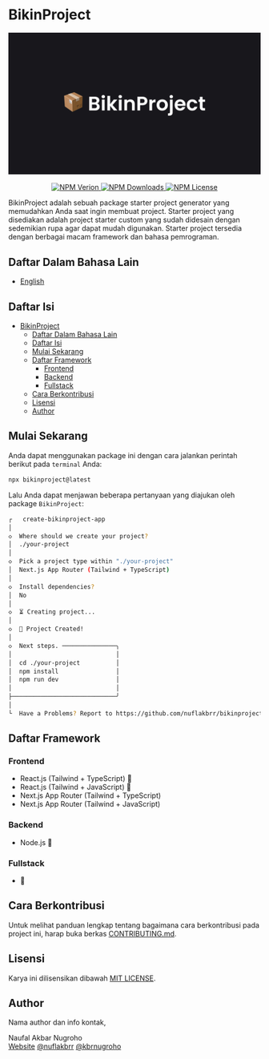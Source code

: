 # BikinProject

![BikinProject](./assets/BikinProject.jpg)

<p align="center">
  <a href="https://badge.fury.io/js/bikinproject.svg">
    <img src="https://badge.fury.io/js/bikinproject.svg" alt="NPM Verion">
  </a>
  <a href="https://www.npmjs.com/package/bikinproject">
    <img src="https://img.shields.io/npm/dt/bikinproject" alt="NPM Downloads">
  </a>
  <a href="https://www.npmjs.com/package/bikinproject">
    <img src="https://img.shields.io/npm/l/bikinproject" alt="NPM License">
  </a>
</p>

BikinProject adalah sebuah package starter project generator yang memudahkan Anda saat ingin membuat project. Starter project yang disediakan adalah project starter custom yang sudah didesain dengan sedemikian rupa agar dapat mudah digunakan. Starter project tersedia dengan berbagai macam framework dan bahasa pemrograman.

## Daftar Dalam Bahasa Lain

- [English](./README.en.md)

## Daftar Isi

- [BikinProject](#bikinproject)
  - [Daftar Dalam Bahasa Lain](#daftar-dalam-bahasa-lain)
  - [Daftar Isi](#daftar-isi)
  - [Mulai Sekarang](#mulai-sekarang)
  - [Daftar Framework](#daftar-framework)
    - [Frontend](#frontend)
    - [Backend](#backend)
    - [Fullstack](#fullstack)
  - [Cara Berkontribusi](#cara-berkontribusi)
  - [Lisensi](#lisensi)
  - [Author](#author)

## Mulai Sekarang

Anda dapat menggunakan package ini dengan cara jalankan perintah berikut pada `terminal` Anda:

```bash
npx bikinproject@latest
```

Lalu Anda dapat menjawan beberapa pertanyaan yang diajukan oleh package `BikinProject`:

```bash
┌   create-bikinproject-app
│
◇  Where should we create your project?
│  ./your-project
│
◇  Pick a project type within "./your-project"
│  Next.js App Router (Tailwind + TypeScript)
│
◇  Install dependencies?
│  No
│
◇  ⏳ Creating project...
│
◇  🎉 Project Created!
│
◇  Next steps. ───────────────╮
│                             │
│  cd ./your-project          │
│  npm install                │
│  npm run dev                │
│                             │
├─────────────────────────────╯
│
└  Have a Problems? Report to https://github.com/nuflakbrr/bikinproject/issues
```

## Daftar Framework

### Frontend

- React.js (Tailwind + TypeScript) 🚧
- React.js (Tailwind + JavaScript) 🚧
- Next.js App Router (Tailwind + TypeScript)
- Next.js App Router (Tailwind + JavaScript)

### Backend

- Node.js 🚧

### Fullstack

- 🚧

## Cara Berkontribusi

Untuk melihat panduan lengkap tentang bagaimana cara berkontribusi pada project ini, harap buka berkas [CONTRIBUTING.md](./CONTRIBUTING.md).

## Lisensi

Karya ini dilisensikan dibawah [MIT LICENSE](./LICENSE).

## Author

Nama author dan info kontak,

Naufal Akbar Nugroho  
[Website](https://nuflakbrr.vercel.app)
[@nuflakbrr](https://github.com/nuflakbrr)
[@kbrnugroho](https://instagram.com/kbrnugroho)
